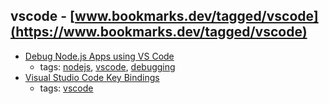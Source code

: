vscode - [www.bookmarks.dev/tagged/vscode](https://www.bookmarks.dev/tagged/vscode)
---
* [Debug Node.js Apps using VS Code](https://code.visualstudio.com/docs/nodejs/nodejs-debugging)
    * tags: [nodejs](../tagged/nodejs.md), [vscode](../tagged/vscode.md), [debugging](../tagged/debugging.md)
* [Visual Studio Code Key Bindings](https://code.visualstudio.com/docs/getstarted/keybindings)
    * tags: [vscode](../tagged/vscode.md)
